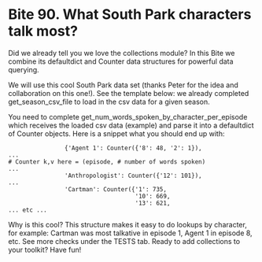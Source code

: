 
# Bite 90. What South Park characters talk most?

Did we already tell you we love the collections module? In this Bite we combine its defaultdict and Counter data structures for powerful data querying.

We will use this cool South Park data set (thanks Peter for the idea and collaboration on this one!). See the template below: we already completed get_season_csv_file to load in the csv data for a given season.

You need to complete get_num_words_spoken_by_character_per_episode which receives the loaded csv data (example) and parse it into a defaultdict of Counter objects. Here is a snippet what you should end up with:

```
                {'Agent 1': Counter({'8': 48, '2': 1}),
...
# Counter k,v here = (episode, # number of words spoken)
...
                'Anthropologist': Counter({'12': 101}),
...
                'Cartman': Counter({'1': 735,
                                    '10': 669,
                                    '13': 621,
... etc ...
```

Why is this cool? This structure makes it easy to do lookups by character, for example: Cartman was most talkative in episode 1, Agent 1 in episode 8, etc. See more checks under the TESTS tab. Ready to add collections to your toolkit? Have fun!

